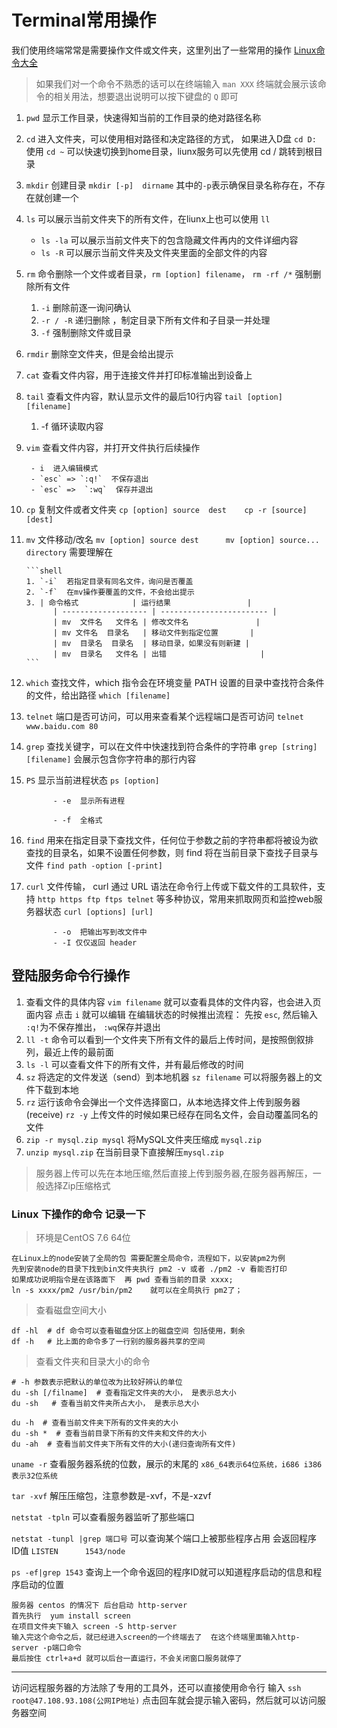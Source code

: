 # Terminal常用操作

我们使用终端常常是需要操作文件或文件夹，这里列出了一些常用的操作  [Linux命令大全](https://man.linuxde.net/)

> 如果我们对一个命令不熟悉的话可以在终端输入 `man XXX` 终端就会展示该命令的相关用法，想要退出说明可以按下键盘的 `Q` 即可

1. `pwd`  显示工作目录，快速得知当前的工作目录的绝对路径名称

2. `cd`  进入文件夹，可以使用相对路径和决定路径的方式， 如果进入D盘 `cd D:`  使用 `cd ~` 可以快速切换到home目录，liunx服务可以先使用  cd / 跳转到根目录

3. `mkdir` 创建目录  `mkdir [-p]  dirname`   其中的`-p`表示确保目录名称存在，不存在就创建一个

4. `ls`  可以展示当前文件夹下的所有文件，在liunx上也可以使用 `ll`

      - `ls -la` 可以展示当前文件夹下的包含隐藏文件再内的文件详细内容
      - `ls -R`  可以展示当前文件夹及文件夹里面的全部文件的内容

7. `rm` 命令删除一个文件或者目录，`rm [option] filename`， `rm -rf /*` 强制删除所有文件

      1.  `-i` 删除前逐一询问确认
      2. `-r / -R` 递归删除 ，制定目录下所有文件和子目录一并处理
      3.  `-f`  强制删除文件或目录

6. `rmdir`  删除空文件夹，但是会给出提示

      

7. `cat`  查看文件内容，用于连接文件并打印标准输出到设备上

8. `tail` 查看文件内容，默认显示文件的最后10行内容  `tail [option] [filename]`  

      1. -f  循环读取内容

9. `vim`  查看文件内容，并打开文件执行后续操作

        - i  进入编辑模式
        - `esc` => `:q!`  不保存退出
        - `esc` =>  `:wq`  保存并退出


        

10. `cp`   复制文件或者文件夹 `cp [option] source  dest    cp -r [source]  [dest]`

11. `mv`   文件移动/改名  `mv [option] source dest      mv [option] source... directory` 需要理解在

        ```shell
        1. `-i`  若指定目录有同名文件，询问是否覆盖
        2. `-f`  在mv操作要覆盖的文件，不会给出提示
        3. | 命令格式            | 运行结果                 |
              | ------------------- | ------------------------ |
              | mv  文件名   文件名 | 修改文件名               |
              | mv 文件名  目录名   | 移动文件到指定位置       |
              | mv  目录名  目录名  | 移动目录，如果没有则新建 |
              | mv  目录名   文件名 | 出错                     |
        ```

12. `which`   查找文件，which 指令会在环境变量 PATH 设置的目录中查找符合条件的文件，给出路径  `which [filename]`

13. `telnet` 端口是否可访问，可以用来查看某个远程端口是否可访问  `telnet www.baidu.com 80`

14. `grep`  查找关键字，可以在文件中快速找到符合条件的字符串 `grep [string]  [filename]` 会展示包含你字符串的那行内容

15. `PS`  显示当前进程状态  `ps [option]`

              - -e  显示所有进程
            
              - -f  全格式

16. `find`  用来在指定目录下查找文件，任何位于参数之前的字符串都将被设为欲查找的目录名，如果不设置任何参数，则 find  将在当前目录下查找子目录与文件  `find path -option [-print]`

17. `curl`  文件传输， curl 通过 URL 语法在命令行上传或下载文件的工具软件，支持 `http https ftp ftps telnet` 等多种协议，常用来抓取网页和监控web服务器状态   `curl [options] [url]`

              - -o  把输出写到改文件中
              - -I 仅仅返回 header



## 登陆服务命令行操作
1. 查看文件的具体内容 `vim filename` 就可以查看具体的文件内容，也会进入页面内容  点击 `i` 就可以编辑  在编辑状态的时候推出流程：  先按 `esc`, 然后输入 `:q!`为不保存推出， `:wq`保存并退出 
2. `ll -t` 命令可以看到一个文件夹下所有文件的最后上传时间，是按照倒叙排列，最近上传的最前面
3. `ls -l` 可以查看文件下的所有文件，并有最后修改的时间
4. `sz` 将选定的文件发送（send）到本地机器  `sz filename` 可以将服务器上的文件下载到本地
5. `rz` 运行该命令会弹出一个文件选择窗口，从本地选择文件上传到服务器(receive)  `rz -y` 上传文件的时候如果已经存在同名文件，会自动覆盖同名的文件
6. `zip -r mysql.zip mysql` 将MySQL文件夹压缩成 `mysql.zip`
7. `unzip mysql.zip` 在当前目录下直接解压`mysql.zip`

> 服务器上传可以先在本地压缩,然后直接上传到服务器,在服务器再解压，一般选择Zip压缩格式


### Linux 下操作的命令 记录一下

> 环境是CentOS 7.6 64位

```
在Linux上的node安装了全局的包 需要配置全局命令，流程如下，以安装pm2为例
先到安装node的目录下找到bin文件夹执行 pm2 -v 或者 ./pm2 -v 看能否打印
如果成功说明指令是在该路面下  再 pwd 查看当前的目录 xxxx;
ln -s xxxx/pm2 /usr/bin/pm2    就可以在全局执行 pm2了；
```

> 查看磁盘空间大小
```shell
df -hl  # df 命令可以查看磁盘分区上的磁盘空间 包括使用，剩余 
df -h   # 比上面的命令多了一行别的服务器共享的空间
```

> 查看文件夹和目录大小的命令 
```shell
# -h 参数表示把默认的单位改为比较好辨认的单位
du -sh [/filname]  # 查看指定文件夹的大小， 是表示总大小 
du -sh   # 查看当前文件夹所占大小， 是表示总大小 

du -h  # 查看当前文件夹下所有的文件夹的大小
du -sh *  # 查看当前目录下所有的文件夹和文件的大小
du -ah  # 查看当前文件夹下所有文件的大小(递归查询所有文件)
```


`uname -r`  查看服务器系统的位数，展示的末尾的  `x86_64表示64位系统，i686 i386表示32位系统`

`tar -xvf`  解压压缩包，注意参数是-xvf，不是-xzvf

`netstat -tpln` 可以查看服务器监听了那些端口

`netstat -tunpl |grep 端口号`  可以查询某个端口上被那些程序占用 会返回程序 ID值 `LISTEN      1543/node`

`ps -ef|grep 1543`  查询上一个命令返回的程序ID就可以知道程序启动的信息和程序启动的位置

```shell
服务器 centos 的情况下 后台启动 http-server
首先执行  yum install screen 
在项目文件夹下输入 screen -S http-server
输入完这个命令之后，就已经进入screen的一个终端去了  在这个终端里面输入http-server -p端口命令 
最后按住 ctrl+a+d 就可以后台一直运行，不会关闭窗口服务就停了
```


---
访问远程服务器的方法除了专用的工具外，还可以直接使用命令行 输入 `ssh root@47.108.93.108(公网IP地址)` 点击回车就会提示输入密码，然后就可以访问服务器空间